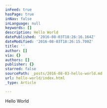 ```yaml
---
inFeed: true
hasPage: true
inNav: false
inLanguage: null
keywords: []
description: Hello World
datePublished: '2016-08-03T18:26:16.164Z'
dateModified: '2016-08-03T18:26:15.700Z'
title: ''
author: []
via: {}
authors: []
publisher: {}
starred: false
sourcePath: _posts/2016-08-03-hello-world.md
url: hello-world/index.html
_type: Article

---
```

Hello World